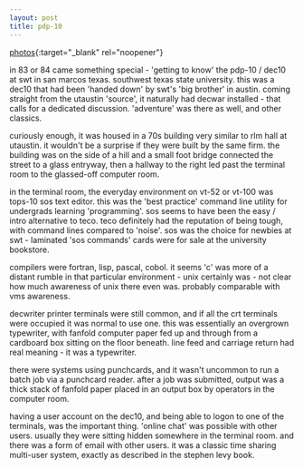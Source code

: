 ```yaml
---
layout: post
title: pdp-10
---
```

[photos](https://photos.app.goo.gl/rL5NTL2iFomFjedM6){:target="_blank" rel="noopener"}

in 83 or 84 came something special - 'getting to know' the pdp-10 / dec10 at swt in san marcos texas. southwest texas state university. this was a dec10 that had been 'handed down' by swt's 'big brother' in austin. coming straight from the utaustin 'source', it naturally had decwar installed - that calls for a dedicated discussion. 'adventure' was there as well, and other classics.

curiously enough, it was housed in a 70s building very similar to rlm hall at utaustin. it wouldn't be a surprise if they were built by the same firm. the building was on the side of a hill and a small foot bridge connected the street to a glass entryway, then a hallway to the right led past the terminal room to the glassed-off computer room.

in the terminal room, the everyday environment on vt-52 or vt-100 was tops-10 sos text editor. this was the 'best practice' command line utility for undergrads learning 'programming'. sos seems to have been the easy / intro alternative to teco. teco definitely had the reputation of being tough, with command lines compared to 'noise'. sos was the choice for newbies at swt - laminated 'sos commands' cards were for sale at the university bookstore.

compilers were fortran, lisp, pascal, cobol. it seems 'c' was more of a distant rumble in that particular environment - unix certainly was - not clear how much awareness of unix there even was. probably comparable with vms awareness.

decwriter printer terminals were still common, and if all the crt terminals were occupied it was normal to use one. this was essentially an overgrown typewriter, with fanfold computer paper fed up and through from a cardboard box sitting on the floor beneath. line feed and carriage return had real meaning - it was a typewriter. 

there were systems using punchcards, and it wasn't uncommon to run a batch job via a punchcard reader. after a job was submitted, output was a thick stack of fanfold paper placed in an output box by operators in the computer room.

having a user account on the dec10, and being able to logon to one of the terminals, was the important thing. 'online chat' was possible with other users. usually they were sitting hidden somewhere in the terminal room. and there was a form of email with other users. it was a classic time sharing multi-user system, exactly as described in the stephen levy book.
